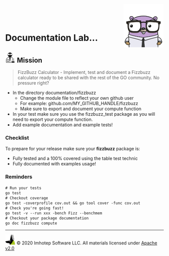 <img src="../../assets/gophernand.png" align="right" width="128" height="auto"/>

<br/>
<br/>
<br/>

# Documentation Lab...

## <img src="../../assets/lab.png" width="auto" height="32"/> Mission

> FizzBuzz Calculator - Implement, test and document a Fizzbuzz calculator
> ready to be shared with the rest of the GO community. No pressure right?

* In the directory documentation/fizzbuzz
  * Change the module file to reflect your own github user
  * For example: github.com/MY_GITHUB_HANDLE/fizzbuzz
  * Make sure to export and document your compute function
* In your test make sure you use the fizzbuzz_test package as you will need to
  export your compute function.
* Add example documentation and example tests!

### Checklist

To prepare for your release make sure your **fizzbuzz** package is:

* Fully tested and a 100% covered using the table test technic
* Fully documented with examples usage!

### Reminders

```shell
# Run your tests
go test
# Checkout coverage
go test -coverprofile cov.out && go tool cover -func cov.out
# Check you're going fast!
go test -v --run xxx -bench Fizz --benchmem
# Checkout your package documentation
go doc fizzbuzz compute
```

---
<img src="../../assets/imhotep_logo.png" width="32" height="auto"/> © 2020 Imhotep Software LLC.
All materials licensed under [Apache v2.0](http://www.apache.org/licenses/LICENSE-2.0)